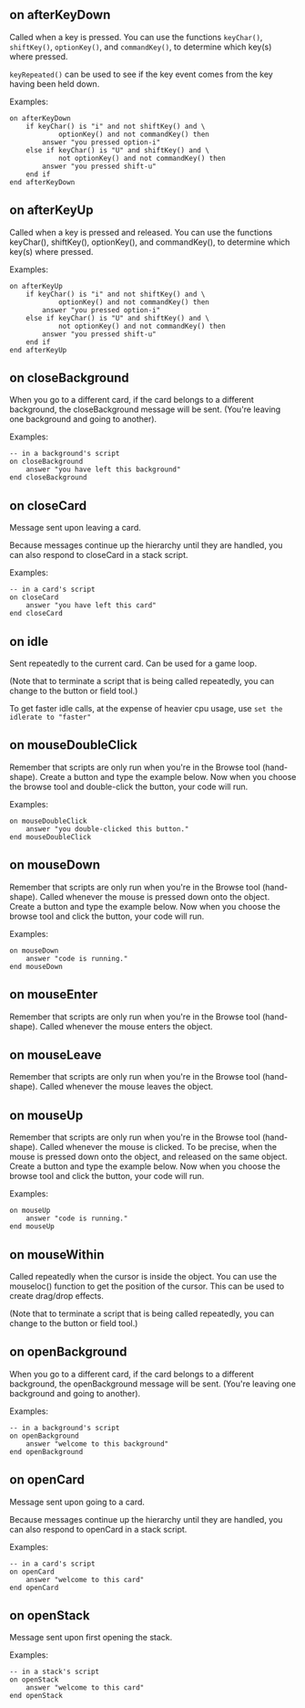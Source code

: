 <!---
this is a generated file, changes will be lost.
-->


## on afterKeyDown

Called when a key is pressed.
You can use the functions `keyChar()`,  `shiftKey()`,  `optionKey()`, 
and `commandKey()`, to determine which key(s) where pressed.

`keyRepeated()` can be used to see if the key event comes from
the key having been held down.


Examples:

```
on afterKeyDown
    if keyChar() is "i" and not shiftKey() and \
            optionKey() and not commandKey() then
        answer "you pressed option-i"
    else if keyChar() is "U" and shiftKey() and \
            not optionKey() and not commandKey() then
        answer "you pressed shift-u"
    end if
end afterKeyDown
```





## on afterKeyUp

Called when a key is pressed and released.
You can use the functions keyChar(), shiftKey(), optionKey(), and
commandKey(), to determine which key(s) where pressed.


Examples:

```
on afterKeyUp
    if keyChar() is "i" and not shiftKey() and \
            optionKey() and not commandKey() then
        answer "you pressed option-i"
    else if keyChar() is "U" and shiftKey() and \
            not optionKey() and not commandKey() then
        answer "you pressed shift-u"
    end if
end afterKeyUp
```





## on closeBackground

When you go to a different card, if the card belongs to a different background, the closeBackground message will be sent. (You're leaving one background and going to another).


Examples:

```
-- in a background's script
on closeBackground
    answer "you have left this background"
end closeBackground
```





## on closeCard

Message sent upon leaving a card.

Because messages continue up the hierarchy until they are handled, you can also respond to closeCard in a stack script.


Examples:

```
-- in a card's script
on closeCard
    answer "you have left this card"
end closeCard
```





## on idle

Sent repeatedly to the current card. Can be used for a game loop.

(Note that to terminate a script that is being called repeatedly, 
you can change to the button or field tool.)

To get faster idle calls, at the expense of heavier cpu usage,
use
`set the idlerate to "faster"`



## on mouseDoubleClick

Remember that scripts are only run when you're in the Browse
tool (hand-shape). Create a button and type the example below.
Now when you choose the browse tool and double-click the
button, your code will run.


Examples:

```
on mouseDoubleClick
    answer "you double-clicked this button."
end mouseDoubleClick
```





## on mouseDown

Remember that scripts are only run when you're in the
Browse tool (hand-shape). Called whenever the mouse is 
pressed down onto the object. Create a button and type the 
example below. Now when you choose the browse tool and 
click the button, your code will run.


Examples:

```
on mouseDown
    answer "code is running."
end mouseDown
```





## on mouseEnter

Remember that scripts are only run when you're in the Browse tool
(hand-shape). Called whenever the mouse enters the object.



## on mouseLeave

Remember that scripts are only run when you're in the Browse tool
(hand-shape). Called whenever the mouse leaves the object.



## on mouseUp

Remember that scripts are only run when you're in the Browse tool
(hand-shape). Called whenever the mouse is clicked. To be precise,
when the mouse is pressed down onto the object, and released on
the same object. Create a button and type the example below. 
Now when you choose the browse tool and click the button, 
your code will run.


Examples:

```
on mouseUp
    answer "code is running."
end mouseUp
```





## on mouseWithin

Called repeatedly when the cursor is inside the object.
You can use the mouseloc() function to get the position of the 
cursor. This can be used to create drag/drop effects.

(Note that to terminate a script that is being called repeatedly, 
you can change to the button or field tool.)



## on openBackground

When you go to a different card, if the card belongs to a different background, the openBackground message will be sent. (You're leaving one background and going to another).


Examples:

```
-- in a background's script
on openBackground
    answer "welcome to this background"
end openBackground
```





## on openCard

Message sent upon going to a card.

Because messages continue up the hierarchy until they are handled, you can also respond to openCard in a stack script.


Examples:

```
-- in a card's script
on openCard
    answer "welcome to this card"
end openCard
```





## on openStack

Message sent upon first opening the stack.


Examples:

```
-- in a stack's script
on openStack
    answer "welcome to this card"
end openStack
```



